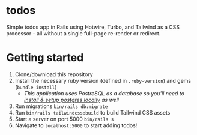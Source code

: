 # todos

Simple todos app in Rails using Hotwire, Turbo, and Tailwind as a CSS processor - all without a single full-page re-render or redirect.

# Getting started

1. Clone/download this repository
2. Install the necessary ruby version (defined in `.ruby-version`) and gems (`bundle install`)
   - _This application uses PostreSQL as a database so you'll need to [install & setup postgres locally](https://www.sqlshack.com/setting-up-a-postgresql-database-on-mac/) as well_
3. Run migrations `bin/rails db:migrate`
4. Run `bin/rails tailwindcss:build` to build Tailwind CSS assets
5. Start a server on port 5000 `bin/rails s`
6. Navigate to `localhost:5000` to start adding todos!
